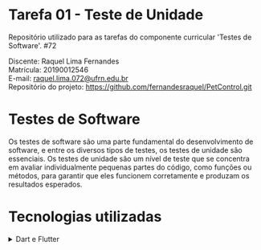 # Tarefa 01 - Teste de Unidade

Repositório utilizado para as tarefas do componente curricular 'Testes de Software'. #72
 
Discente: Raquel Lima Fernandes  
Matrícula: 20190012546   
E-mail: raquel.lima.072@ufrn.edu.br  
Repositório do projeto: https://github.com/fernandesraquel/PetControl.git

# Testes de Software

Os testes de software são uma parte fundamental do desenvolvimento de software, e entre os diversos tipos de testes, os testes de unidade são essenciais. Os testes de unidade são um nível de teste que se concentra em avaliar individualmente pequenas partes do código, como funções ou métodos, para garantir que eles funcionem corretamente e produzam os resultados esperados. 

# Tecnologias utilizadas

<details>
    <summary>
        <font style="vertical-align: inherit;"> </font>
        <font style="vertical-align: inherit;">Dart e Flutter</font>  
    </summary>
    <br>
    <p>
Dart é uma linguagem de programação versátil e dinâmica, desenvolvida pela Google. Ela oferece um equilíbrio entre simplicidade e flexibilidade, o que a torna acessível tanto para desenvolvedores iniciantes quanto experientes. Uma característica notável é o sistema de tipagem estática, que verifica os tipos de dados em tempo de compilação, evitando muitos erros comuns antes mesmo da execução.

Dart é especialmente conhecida pelo seu suporte à programação assíncrona, permitindo que os desenvolvedores criem aplicativos responsivos e eficientes que lidam de maneira eficaz com operações de entrada/saída, como chamadas de rede e acesso a bancos de dados. A flexibilidade de Dart também permite que você adote diferentes paradigmas de programação, tornando-a uma escolha robusta para uma variedade de projetos.

Flutter é um framework de código aberto baseado em Dart, desenvolvido pela Google. Ele revoluciona a maneira como aplicativos são construídos, oferecendo uma abordagem única para o desenvolvimento de interfaces de usuário, compartilhando um código-base entre diferentes plataformas. Com Flutter, os desenvolvedores podem criar aplicativos móveis nativos, web e desktop, tudo a partir da mesma base de código.

A característica distintiva do Flutter é a sua arquitetura de widgets personalizáveis e altamente flexíveis. Os widgets no Flutter não são apenas elementos visuais, mas também componentes funcionais que representam a estrutura e o comportamento do aplicativo. Isso permite uma personalização profunda e a criação de interfaces de usuário altamente interativas e dinâmicas.

Além disso, o Flutter oferece ferramentas de teste robustas e um ecossistema em crescimento de pacotes e plugins, que facilitam tarefas como a integração de APIs, gerenciamento de estado e muito mais. Sua capacidade de compilação Just-in-Time (JIT) para desenvolvimento rápido e Ahead-of-Time (AOT) para desempenho otimizado também fazem dele uma escolha poderosa para criar aplicativos de alta qualidade.

</details>